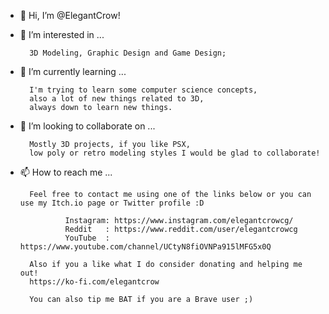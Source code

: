 - 👋 Hi, I’m @ElegantCrow!
- 👀 I’m interested in ...

        3D Modeling, Graphic Design and Game Design;

- 🌱 I’m currently learning ...

        I'm trying to learn some computer science concepts,
        also a lot of new things related to 3D,
        always down to learn new things.

- 💞️ I’m looking to collaborate on ...
        
        Mostly 3D projects, if you like PSX, 
        low poly or retro modeling styles I would be glad to collaborate!
        
- 📫 How to reach me ...

        Feel free to contact me using one of the links below or you can use my Itch.io page or Twitter profile :D

                Instagram: https://www.instagram.com/elegantcrowcg/
                Reddit   : https://www.reddit.com/user/elegantcrowcg
                YouTube  : https://www.youtube.com/channel/UCtyN8fiOVNPa915lMFG5x0Q

        Also if you a like what I do consider donating and helping me out!
        https://ko-fi.com/elegantcrow
        
        You can also tip me BAT if you are a Brave user ;)

<!---
ElegantCrow/ElegantCrow is a ✨ special ✨ repository because its `README.md` (this file) appears on your GitHub profile.
You can click the Preview link to take a look at your changes.
--->
